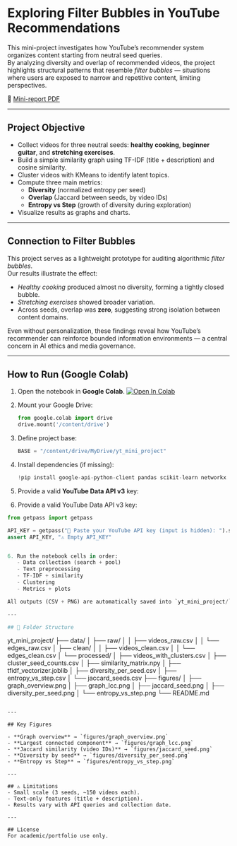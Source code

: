 # Exploring Filter Bubbles in YouTube Recommendations

This mini-project investigates how YouTube’s recommender system organizes content starting from neutral seed queries.  
By analyzing diversity and overlap of recommended videos, the project highlights structural patterns that resemble *filter bubbles* — situations where users are exposed to narrow and repetitive content, limiting perspectives.

📄 [Mini-report PDF](docs/mini_report.pdf)

---

## Project Objective
- Collect videos for three neutral seeds: **healthy cooking**, **beginner guitar**, and **stretching exercises**.
- Build a simple similarity graph using TF-IDF (title + description) and cosine similarity.
- Cluster videos with KMeans to identify latent topics.
- Compute three main metrics:
  - **Diversity** (normalized entropy per seed)
  - **Overlap** (Jaccard between seeds, by video IDs)
  - **Entropy vs Step** (growth of diversity during exploration)
- Visualize results as graphs and charts.

---

## Connection to Filter Bubbles
This project serves as a lightweight prototype for auditing algorithmic *filter bubbles*.  
Our results illustrate the effect:
- *Healthy cooking* produced almost no diversity, forming a tightly closed bubble.  
- *Stretching exercises* showed broader variation.  
- Across seeds, overlap was **zero**, suggesting strong isolation between content domains.  

Even without personalization, these findings reveal how YouTube’s recommender can reinforce bounded information environments — a central concern in AI ethics and media governance.

---

## How to Run (Google Colab)

1. Open the notebook in **Google Colab**. [![Open In Colab](https://colab.research.google.com/assets/colab-badge.svg)](https://colab.research.google.com/github/Jaderfonseca/youtube-filter-bubbles/blob/main/seu_notebook.ipynb)

2. Mount your Google Drive:
   ```python
   from google.colab import drive
   drive.mount('/content/drive')
   ```
3. Define project base:
   ```python
   BASE = "/content/drive/MyDrive/yt_mini_project"
   ```
4. Install dependencies (if missing):
   ```python
   !pip install google-api-python-client pandas scikit-learn networkx matplotlib joblib
   ```
5. Provide a valid **YouTube Data API v3** key:
5. Provide a valid YouTube Data API v3 key:

```python
from getpass import getpass

API_KEY = getpass("🔑 Paste your YouTube API key (input is hidden): ").strip()
assert API_KEY, "⚠️ Empty API_KEY"


6. Run the notebook cells in order:
   - Data collection (search + pool)
   - Text preprocessing
   - TF-IDF + similarity
   - Clustering
   - Metrics + plots  

All outputs (CSV + PNG) are automatically saved into `yt_mini_project/`.

---

## 📁 Folder Structure

```
yt_mini_project/
├── data/
│   ├── raw/
│   │   ├── videos_raw.csv
│   │   └── edges_raw.csv
│   ├── clean/
│   │   ├── videos_clean.csv
│   │   └── edges_clean.csv
│   └── processed/
│       ├── videos_with_clusters.csv
│       ├── cluster_seed_counts.csv
│       ├── similarity_matrix.npy
│       ├── tfidf_vectorizer.joblib
│       ├── diversity_per_seed.csv
│       ├── entropy_vs_step.csv
│       └── jaccard_seeds.csv
├── figures/
│   ├── graph_overview.png
│   ├── graph_lcc.png
│   ├── jaccard_seed.png
│   ├── diversity_per_seed.png
│   └── entropy_vs_step.png
└── README.md
```

---

## Key Figures

- **Graph overview** → `figures/graph_overview.png`  
- **Largest connected component** → `figures/graph_lcc.png`  
- **Jaccard similarity (video IDs)** → `figures/jaccard_seed.png`  
- **Diversity by seed** → `figures/diversity_per_seed.png`  
- **Entropy vs Step** → `figures/entropy_vs_step.png`  

---

## ⚠️ Limitations
- Small scale (3 seeds, ~150 videos each).  
- Text-only features (title + description).  
- Results vary with API queries and collection date.  

---

## License
For academic/portfolio use only.
